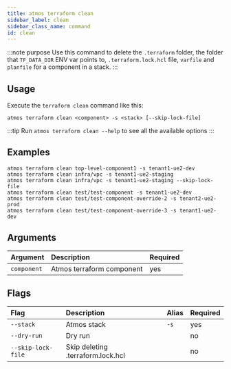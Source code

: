 ```yaml
---
title: atmos terraform clean
sidebar_label: clean
sidebar_class_name: command
id: clean
---
```


:::note purpose
Use this command to delete the `.terraform` folder, the folder that `TF_DATA_DIR` ENV var points to, `.terraform.lock.hcl` file, `varfile`
and `planfile` for a
component in a stack.
:::

## Usage

Execute the `terraform clean` command like this:

```shell
atmos terraform clean <component> -s <stack> [--skip-lock-file]
```

:::tip
Run `atmos terraform clean --help` to see all the available options
:::

## Examples

```shell
atmos terraform clean top-level-component1 -s tenant1-ue2-dev
atmos terraform clean infra/vpc -s tenant1-ue2-staging
atmos terraform clean infra/vpc -s tenant1-ue2-staging --skip-lock-file
atmos terraform clean test/test-component -s tenant1-ue2-dev
atmos terraform clean test/test-component-override-2 -s tenant2-ue2-prod
atmos terraform clean test/test-component-override-3 -s tenant1-ue2-dev
```

## Arguments

| Argument    | Description               | Required |
| :---------- | :------------------------ | :------- |
| `component` | Atmos terraform component | yes      |

## Flags

| Flag               | Description                       | Alias | Required |
| :----------------- | :-------------------------------- | :---- | :------- |
| `--stack`          | Atmos stack                       | `-s`  | yes      |
| `--dry-run`        | Dry run                           |       | no       |
| `--skip-lock-file` | Skip deleting .terraform.lock.hcl |       | no       |
